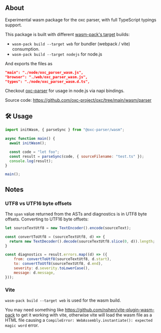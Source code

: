 ## About

Experimental wasm package for the oxc parser, with full TypeScript typings support.

This package is built with different [wasm-pack's target](https://rustwasm.github.io/docs/wasm-bindgen/reference/deployment.html) builds:

* `wasm-pack build --target web` for bundler (webpack / vite) consumption.
* `wasm-pack build --target nodejs` for node.js

And exports the files as

```json
"main": "./node/oxc_parser_wasm.js",
"browser": "./web/oxc_parser_wasm.js",
"types": "./node/oxc_parser_wasm.d.ts",
```

Checkout [oxc-parser](https://www.npmjs.com/package/oxc-parser) for usage in node.js via napi bindings.

Source code: https://github.com/oxc-project/oxc/tree/main/wasm/parser

## 🛠️ Usage

```js
import initWasm, { parseSync } from "@oxc-parser/wasm";

async function main() {
  await initWasm();

  const code = "let foo";
  const result = parseSync(code, { sourceFilename: "test.ts" });
  console.log(result);
}

main();
```

## Notes

### UTF8 vs UTF16 byte offsets

The `span` value returned from the ASTs and diagnostics is in UTF8 byte offsets. Converting to UTF16 byte offsets:

```js
let sourceTextUtf8 = new TextEncoder().encode(sourceText);

const convertToUtf8 = (sourceTextUtf8, d) => {
  return new TextDecoder().decode(sourceTextUtf8.slice(0, d)).length;
}

const diagnostics = result.errors.map((d) => ({
    from: convertToUtf8(sourceTextUtf8, d.start),
    to: convertToUtf8(sourceTextUtf8, d.end),
    severity: d.severity.toLowerCase(),
    message: d.message,
}));
```

### Vite

`wasm-pack build --target web` is used for the wasm build.

You may need something like https://github.com/nshen/vite-plugin-wasm-pack to get it working with vite,
otherwise vite will load the wasm file as a HTML file causing a `CompileError: WebAssembly.instantiate(): expected magic word` error.
